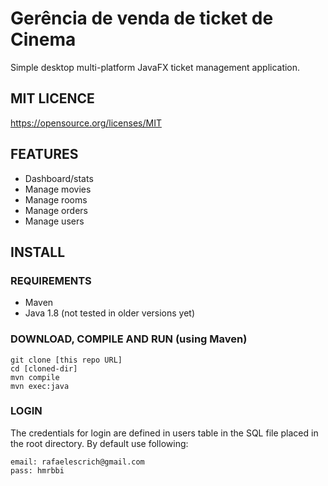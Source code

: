 # Gerência de venda de ticket de Cinema

Simple desktop multi-platform JavaFX ticket management application.

## MIT LICENCE

https://opensource.org/licenses/MIT


## FEATURES

- Dashboard/stats
- Manage movies
- Manage rooms
- Manage orders
- Manage users

## INSTALL

### REQUIREMENTS

- Maven
- Java 1.8 (not tested in older versions yet)

### DOWNLOAD, COMPILE AND RUN (using Maven)

```
git clone [this repo URL]
cd [cloned-dir]
mvn compile
mvn exec:java
```
### LOGIN

The credentials for login are defined in users table in the SQL file placed in the root directory.
By default use following:

```
email: rafaelescrich@gmail.com
pass: hmrbbi
```